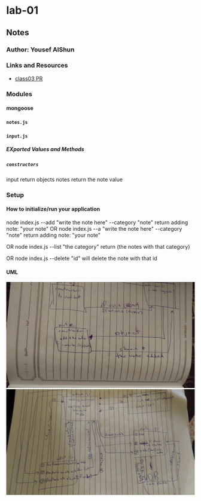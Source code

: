 # lab-01

## Notes

### Author: Yousef AlShun

### Links and Resources


- [class03 PR](https://github.com/yousef-401-advanced-javascript/notes/pull/4)


### Modules
#### mongoose
#### `notes.js`
#### `input.js`

##### EXported Values and Methods

##### `constructors`
input return objects 
notes return the note value


### Setup



#### How to initialize/run your application

node index.js --add "write the note here" --category "note"
return adding note: "your note"
OR
node index.js --a "write the note here" --category "note"
return adding note: "your note"

OR
node index.js --list "the category"
return (the notes with that category)

OR
node index.js --delete "id"
will delete the note with that id





#### UML

![first patch](./uml/lab01.jpg)
![second patch](./uml/notesLab03.jpg)


